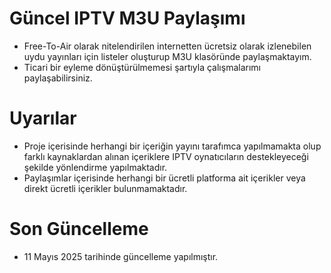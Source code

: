 # Güncel IPTV M3U Paylaşımı
* Free-To-Air olarak nitelendirilen internetten ücretsiz olarak izlenebilen uydu yayınları için listeler oluşturup M3U klasöründe paylaşmaktayım.
* Ticari bir eyleme dönüştürülmemesi şartıyla çalışmalarımı paylaşabilirsiniz.

# Uyarılar
* Proje içerisinde herhangi bir içeriğin yayını tarafımca yapılmamakta olup farklı kaynaklardan alınan içeriklere IPTV oynatıcıların destekleyeceği şekilde yönlendirme yapılmaktadır.
* Paylaşımlar içerisinde herhangi bir ücretli platforma ait içerikler veya direkt ücretli içerikler bulunmamaktadır.

# Son Güncelleme
* 11 Mayıs 2025 tarihinde güncelleme yapılmıştır.
